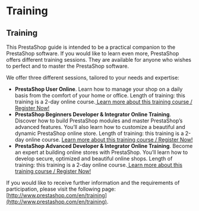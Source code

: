 # Training

## Training <a id="Training-Training"></a>

This PrestaShop guide is intended to be a practical companion to the PrestaShop software. If you would like to learn even more, PrestaShop offers different training sessions. They are available for anyone who wishes to perfect and to master the PrestaShop software.

We offer three different sessions, tailored to your needs and expertise:

* **PrestaShop User Online**. Learn how to manage your shop on a daily basis from the comfort of your home or office. Length of training: this training is a 2-day online course.[ Learn more about this training course / Register Now!](http://addons.prestashop.com/en/guides-training-official/8887-online-user-prestashop-training.html)
* **PrestaShop Beginners Developer & Integrator Online Training**. Discover how to build PrestaShop modules and master PrestaShop’s advanced features. You’ll also learn how to customize a beautiful and dynamic PrestaShop online store. Length of training: this training is a 2-day online course. [Learn more about this training course / Register Now!](http://addons.prestashop.com/en/guides-training-official/8891-prestashop-beginners-developer-integrator-online-training.html)
* **PrestaShop Advanced Developer & Integrator Online Training**. Become an expert at building online stores with PrestaShop. You’ll learn how to develop secure, optimized and beautiful online shops. Length of training: this training is a 2-day online course.[ Learn more about this training course / Register Now!](http://addons.prestashop.com/en/guides-training-official/8941-online-training-prestashop-advanced-developer-integrator-.html)

If you would like to receive further information and the requirements of participation, please visit the following page: [http://www.prestashop.com/en/training](http://www.prestashop.com/en/training).

